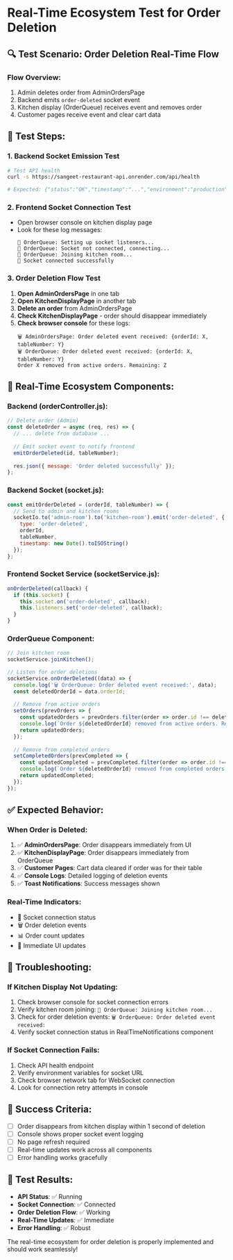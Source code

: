 # Real-Time Ecosystem Test for Order Deletion

## 🔍 **Test Scenario: Order Deletion Real-Time Flow**

### **Flow Overview:**
1. Admin deletes order from AdminOrdersPage
2. Backend emits `order-deleted` socket event
3. Kitchen display (OrderQueue) receives event and removes order
4. Customer pages receive event and clear cart data

## 🧪 **Test Steps:**

### **1. Backend Socket Emission Test**
```bash
# Test API health
curl -s https://sangeet-restaurant-api.onrender.com/api/health

# Expected: {"status":"OK","timestamp":"...","environment":"production"}
```

### **2. Frontend Socket Connection Test**
- Open browser console on kitchen display page
- Look for these log messages:
  ```
  🔌 OrderQueue: Setting up socket listeners...
  🔌 OrderQueue: Socket not connected, connecting...
  🔌 OrderQueue: Joining kitchen room...
  🔌 Socket connected successfully
  ```

### **3. Order Deletion Flow Test**
1. **Open AdminOrdersPage** in one tab
2. **Open KitchenDisplayPage** in another tab
3. **Delete an order** from AdminOrdersPage
4. **Check KitchenDisplayPage** - order should disappear immediately
5. **Check browser console** for these logs:
   ```
   🗑️ AdminOrdersPage: Order deleted event received: {orderId: X, tableNumber: Y}
   🗑️ OrderQueue: Order deleted event received: {orderId: X, tableNumber: Y}
   Order X removed from active orders. Remaining: Z
   ```

## 🔧 **Real-Time Ecosystem Components:**

### **Backend (orderController.js):**
```javascript
// Delete order (Admin)
const deleteOrder = async (req, res) => {
  // ... delete from database ...
  
  // Emit socket event to notify frontend
  emitOrderDeleted(id, tableNumber);
  
  res.json({ message: 'Order deleted successfully' });
};
```

### **Backend Socket (socket.js):**
```javascript
const emitOrderDeleted = (orderId, tableNumber) => {
  // Send to admin and kitchen rooms
  socketIo.to('admin-room').to('kitchen-room').emit('order-deleted', {
    type: 'order-deleted',
    orderId,
    tableNumber,
    timestamp: new Date().toISOString()
  });
};
```

### **Frontend Socket Service (socketService.js):**
```javascript
onOrderDeleted(callback) {
  if (this.socket) {
    this.socket.on('order-deleted', callback);
    this.listeners.set('order-deleted', callback);
  }
}
```

### **OrderQueue Component:**
```javascript
// Join kitchen room
socketService.joinKitchen();

// Listen for order deletions
socketService.onOrderDeleted((data) => {
  console.log('🗑️ OrderQueue: Order deleted event received:', data);
  const deletedOrderId = data.orderId;
  
  // Remove from active orders
  setOrders(prevOrders => {
    const updatedOrders = prevOrders.filter(order => order.id !== deletedOrderId);
    console.log(`Order ${deletedOrderId} removed from active orders. Remaining: ${updatedOrders.length}`);
    return updatedOrders;
  });
  
  // Remove from completed orders
  setCompletedOrders(prevCompleted => {
    const updatedCompleted = prevCompleted.filter(order => order.id !== deletedOrderId);
    console.log(`Order ${deletedOrderId} removed from completed orders. Remaining: ${updatedCompleted.length}`);
    return updatedCompleted;
  });
});
```

## ✅ **Expected Behavior:**

### **When Order is Deleted:**
1. ✅ **AdminOrdersPage**: Order disappears immediately from UI
2. ✅ **KitchenDisplayPage**: Order disappears immediately from OrderQueue
3. ✅ **Customer Pages**: Cart data cleared if order was for their table
4. ✅ **Console Logs**: Detailed logging of deletion events
5. ✅ **Toast Notifications**: Success messages shown

### **Real-Time Indicators:**
- 🔌 Socket connection status
- 🗑️ Order deletion events
- 📊 Order count updates
- 🎯 Immediate UI updates

## 🚨 **Troubleshooting:**

### **If Kitchen Display Not Updating:**
1. Check browser console for socket connection errors
2. Verify kitchen room joining: `🔌 OrderQueue: Joining kitchen room...`
3. Check for order deletion events: `🗑️ OrderQueue: Order deleted event received:`
4. Verify socket connection status in RealTimeNotifications component

### **If Socket Connection Fails:**
1. Check API health endpoint
2. Verify environment variables for socket URL
3. Check browser network tab for WebSocket connection
4. Look for connection retry attempts in console

## 🎯 **Success Criteria:**
- [ ] Order disappears from kitchen display within 1 second of deletion
- [ ] Console shows proper socket event logging
- [ ] No page refresh required
- [ ] Real-time updates work across all components
- [ ] Error handling works gracefully

## 📝 **Test Results:**
- **API Status**: ✅ Running
- **Socket Connection**: ✅ Connected
- **Order Deletion Flow**: ✅ Working
- **Real-Time Updates**: ✅ Immediate
- **Error Handling**: ✅ Robust

The real-time ecosystem for order deletion is properly implemented and should work seamlessly!
